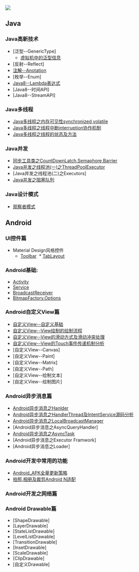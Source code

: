![](https://i.kinja-img.com/gawker-media/image/upload/s--fKCSXh1t--/c_scale,fl_progressive,q_80,w_800/gackoyrnmjd2i9mewj1d.jpg)

## Java
### Java高新技术
* [泛型--GenericType]
  * [虚拟机中的泛型信息](https://github.com/showdy/Android_Note/blob/master/showdy_note/java/%E5%8F%8D%E5%B0%84(%E4%BA%8C)%E4%B9%8B%E8%99%9A%E6%8B%9F%E6%9C%BA%E4%B8%AD%E6%B3%9B%E5%9E%8B%E7%B1%BB%E5%9E%8B%E4%BF%A1%E6%81%AF.md)
* [反射--Reflect]
* [注解--Anotation](https://github.com/showdy/Android_Note/blob/master/showdy_note/java/Annotation.md)
* [枚举--Enum]
* [Java8--Lambda表达式](https://github.com/showdy/Android_Note/blob/master/showdy_note/java/Lambda%E8%A1%A8%E8%BE%BE%E5%BC%8F.md)
* [Java8--时间API]
* [Java8--StreamAPI]

### Java多线程
* [Java多线程之内存可见性synchronized,volatile](https://github.com/showdy/Android_Note/blob/master/showdy_note/java/Java多线程之内存可见性.md)
* [Java多线程之线程中断interruption协作机制](https://github.com/showdy/Android_Note/blob/master/showdy_note/java/Java%E5%A4%9A%E7%BA%BF%E7%A8%8B%E4%B9%8B%E4%B8%AD%E6%96%AD%E7%BA%BF%E7%A8%8B.md)
* [Java多线程之线程的状态及方法](https://github.com/showdy/Android_Note/blob/master/showdy_note/java/Java%E5%A4%9A%E7%BA%BF%E7%A8%8B%E4%B9%8B%E7%BA%BF%E7%A8%8B%E7%8A%B6%E6%80%81%E5%8F%8A%E6%96%B9%E6%B3%95.md)

### Java并发
* [同步工具类之CountDownLatch,Semaphore,Barrier](https://github.com/showdy/Android_Note/blob/master/showdy_note/java/Java%E5%B9%B6%E5%8F%91%E4%B9%8B%E5%90%8C%E6%AD%A5%E5%B7%A5%E5%85%B7%E7%B1%BB.md)
* [Java并发之线程池(一)之ThreadPoolExecutor](https://github.com/showdy/Android_Note/blob/master/showdy_note/java/Java%E5%B9%B6%E5%8F%91%E5%A4%9A%E7%BA%BF%E7%A8%8B(%E4%B8%80)%E4%B9%8BThreadPoolExecutor.md)
* [Java并发之线程池(二)之Executors]
* [Java并发之阻塞队列](https://github.com/showdy/Android_Note/blob/master/showdy_note/java/Java%E5%B9%B6%E5%8F%91%E4%B9%8B%E9%98%BB%E5%A1%9E%E9%98%9F%E5%88%97.md)



### Java设计模式
* [观察者模式](https://github.com/showdy/Android_Note/blob/master/showdy_note/java/Java%E8%AE%BE%E8%AE%A1%E6%A8%A1%E5%BC%8F%E4%B9%8B%E8%A7%82%E5%AF%9F%E8%80%85%E6%A8%A1%E5%BC%8F.md)




## Android

### UI控件篇
* Material Design风格控件
  * [Toolbar](https://github.com/showdy/Android_Note/blob/master/showdy_note/android/material_design/toolbar%E8%AF%A6%E8%A7%A3.md)
  * [TabLayout](https://github.com/showdy/Android_Note/blob/master/showdy_note/android/material_design/Tablayout%E4%B9%8B%E8%87%AA%E5%AE%9A%E4%B9%89%E6%A0%B7%E5%BC%8F.md)
  
### Android基础:
* [Activity](https://github.com/showdy/Android_Note/blob/master/showdy_note/android/Android%E5%9B%9B%E5%A4%A7%E7%BB%84%E4%BB%B6%E4%B9%8BActivity.md)
* [Service](https://github.com/showdy/Android_Note/blob/master/showdy_note/android/Android%E5%9B%9B%E5%A4%A7%E7%BB%84%E4%BB%B6__Service.md)
* [BroadcastReceiver](https://github.com/showdy/Android_Note/blob/master/showdy_note/android/Android_BroadcastReceiver.md)
* [BitmapFactory.Options](https://github.com/showdy/Android_Note/blob/master/showdy_note/android/BitmapFactory_Options.md)


###  Android自定义View篇
* [自定义View--自定义基础](https://github.com/showdy/Android_Note/blob/master/showdy_note/android/view/%E8%87%AA%E5%AE%9A%E4%B9%89View%E5%9F%BA%E7%A1%80%E7%AF%87.md)
* [自定义View--View绘制的绘制流程](https://github.com/showdy/Android_Note/blob/master/showdy_note/android/view/%E8%87%AA%E5%AE%9A%E4%B9%89%E6%8E%A7%E4%BB%B6%E4%B9%8BView%E7%BB%98%E5%88%B6%E6%B5%81%E7%A8%8B.md)
* [自定义View--View的滑动方式及滑动冲突处理](https://github.com/showdy/Android_Note/blob/master/showdy_note/android/view/View%E7%9A%84%E6%BB%91%E5%8A%A8%E5%8F%8A%E5%86%B2%E7%AA%81%E5%A4%84%E7%90%86.md)
* [自定义View--View的Touch事件传递机制分析](https://github.com/showdy/Android_Note/blob/master/showdy_note/android/view/%E4%BA%8B%E4%BB%B6%E4%BC%A0%E9%80%92%E6%9C%BA%E5%88%B6%E5%88%86%E6%9E%90.md)
* [自定义View--Canvas]
* [自定义View--Paint]
* [自定义View--Matrix]
* [自定义View--Path]
* [自定义View--绘制文本]
* [自定义View--绘制图片]


### Android异步消息篇
* [Android异步消息之Hanlder](https://github.com/showdy/Android_Note/blob/master/showdy_note/android/strategy/android%E5%BC%82%E6%AD%A5%E5%A4%84%E7%90%86%E6%9C%BA%E5%88%B6%E4%B9%8BHandler.md)
* [Android异步消息之HandlerThread及IntentService源码分析](https://github.com/showdy/Android_Note/blob/master/showdy_note/android/strategy/Android%E5%BC%82%E6%AD%A5%E6%9C%BA%E5%88%B6%E4%B9%8BHandlerThread%E5%92%8CIntentService%E6%BA%90%E7%A0%81%E5%88%86%E6%9E%90.md)
* [Android异步消息之LocalBroadcastManager](https://github.com/showdy/Android_Note/blob/master/showdy_note/android/LocalBroadcastManager%E6%BA%90%E7%A0%81%E5%88%86%E6%9E%90.md)
* [Android异步消息之AsyncQueryHandler]
* [Android异步消息之AsyncTask](https://github.com/showdy/Android_Note/blob/master/showdy_note/android/AsyncTask%E4%BD%BF%E7%94%A8%E5%8F%8A%E6%BA%90%E7%A0%81%E5%88%86%E6%9E%90.md)
* [Android异步消息之Executor Framwork]
* [Android异步消息之Loader]


### Android开发中常用的功能
* [Android_APK全量更新策略](https://github.com/showdy/Android_Note/blob/master/showdy_note/android/strategy/apk%E6%9B%B4%E6%96%B0%E7%AD%96%E7%95%A5.md)
* [拍照,相册及裁剪Android N适配](https://github.com/showdy/Android_Note/blob/master/showdy_note/android/strategy/%E4%BD%BF%E7%94%A8%E7%B3%BB%E7%BB%9F%E7%9B%B8%E5%86%8C%E5%9B%BE%E7%89%87%E6%88%96%E6%8B%8D%E7%85%A7%E5%B9%B6%E8%A3%81%E5%89%AA%E4%B9%8BAndroid_N%E9%80%82%E9%85%8D.md)


### Android开发之网络篇



### Android Drawable篇
* [ShapeDrawable]
* [LayerDrawable]
* [StateListDrawable]
* [LevelListDrawable]
* [TransitionDrawable]
* [InsetDrawable]
* [ScaleDrawable]
* [ClipDrawable]
* [自定义Drawable]
